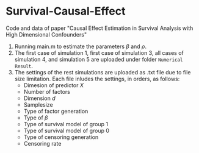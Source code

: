 # Survival-Causal-Effect
Code and data of paper "Causal Effect Estimation in Survival Analysis with High Dimensional Confounders"

1. Running main.m to estimate the parameters $\beta$ and $\rho$.
2. The first case of simulation 1, first case of simulation 3, all cases of simulation 4, and simulation 5 are uploaded under folder `Numerical Result`.
3. The settings of the rest simulations are uploaded as .txt file due to file size limitation. Each file inludes the settings, in orders, as follows:
   * Dimesion of predictor $X$
   * Number of factors
   * Dimension $d$
   * Samplesize
   * Type of factor generation
   * Type of $\beta$
   * Type of survival model of group 1
   * Type of survival model of group 0
   * Type of censoring generation
   * Censoring rate
     
   
